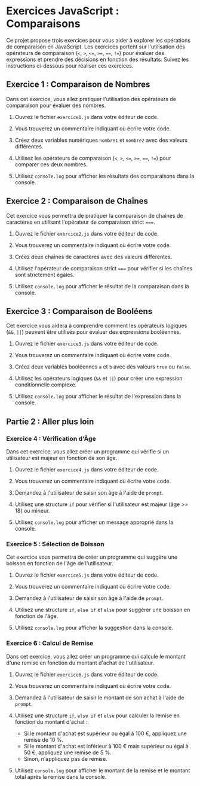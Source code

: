 # Exercices JavaScript : Comparaisons

Ce projet propose trois exercices pour vous aider à explorer les opérations de comparaison en JavaScript. Les exercices portent sur l'utilisation des opérateurs de comparaison (`<`, `>`, `<=`, `>=`, `==`, `!=`) pour évaluer des expressions et prendre des décisions en fonction des résultats. Suivez les instructions ci-dessous pour réaliser ces exercices.

## Exercice 1 : Comparaison de Nombres

Dans cet exercice, vous allez pratiquer l'utilisation des opérateurs de comparaison pour évaluer des nombres.

1. Ouvrez le fichier `exercice1.js` dans votre éditeur de code.

2. Vous trouverez un commentaire indiquant où écrire votre code.

3. Créez deux variables numériques `nombre1` et `nombre2` avec des valeurs différentes.

4. Utilisez les opérateurs de comparaison (`<`, `>`, `<=`, `>=`, `==`, `!=`) pour comparer ces deux nombres.

5. Utilisez `console.log` pour afficher les résultats des comparaisons dans la console.

## Exercice 2 : Comparaison de Chaînes

Cet exercice vous permettra de pratiquer la comparaison de chaînes de caractères en utilisant l'opérateur de comparaison strict `===`.

1. Ouvrez le fichier `exercice2.js` dans votre éditeur de code.

2. Vous trouverez un commentaire indiquant où écrire votre code.

3. Créez deux chaînes de caractères avec des valeurs différentes.

4. Utilisez l'opérateur de comparaison strict `===` pour vérifier si les chaînes sont strictement égales.

5. Utilisez `console.log` pour afficher le résultat de la comparaison dans la console.

## Exercice 3 : Comparaison de Booléens

Cet exercice vous aidera à comprendre comment les opérateurs logiques (`&&`, `||`) peuvent être utilisés pour évaluer des expressions booléennes.

1. Ouvrez le fichier `exercice3.js` dans votre éditeur de code.

2. Vous trouverez un commentaire indiquant où écrire votre code.

3. Créez deux variables booléennes `a` et `b` avec des valeurs `true` ou `false`.

4. Utilisez les opérateurs logiques (`&&` et `||`) pour créer une expression conditionnelle complexe.

5. Utilisez `console.log` pour afficher le résultat de l'expression dans la console.


## Partie 2 : Aller plus loin

### Exercice 4 : Vérification d'Âge

Dans cet exercice, vous allez créer un programme qui vérifie si un utilisateur est majeur en fonction de son âge.

1. Ouvrez le fichier `exercice4.js` dans votre éditeur de code.

2. Vous trouverez un commentaire indiquant où écrire votre code.

3. Demandez à l'utilisateur de saisir son âge à l'aide de `prompt`.

4. Utilisez une structure `if` pour vérifier si l'utilisateur est majeur (âge >= 18) ou mineur.

5. Utilisez `console.log` pour afficher un message approprié dans la console.

### Exercice 5 : Sélection de Boisson

Cet exercice vous permettra de créer un programme qui suggère une boisson en fonction de l'âge de l'utilisateur.

1. Ouvrez le fichier `exercice5.js` dans votre éditeur de code.

2. Vous trouverez un commentaire indiquant où écrire votre code.

3. Demandez à l'utilisateur de saisir son âge à l'aide de `prompt`.

4. Utilisez une structure `if`, `else if` et `else` pour suggérer une boisson en fonction de l'âge.

5. Utilisez `console.log` pour afficher la suggestion dans la console.

### Exercice 6 : Calcul de Remise

Dans cet exercice, vous allez créer un programme qui calcule le montant d'une remise en fonction du montant d'achat de l'utilisateur.

1. Ouvrez le fichier `exercice6.js` dans votre éditeur de code.

2. Vous trouverez un commentaire indiquant où écrire votre code.

3. Demandez à l'utilisateur de saisir le montant de son achat à l'aide de `prompt`.

4. Utilisez une structure `if`, `else if` et `else` pour calculer la remise en fonction du montant d'achat :

   - Si le montant d'achat est supérieur ou égal à 100 €, appliquez une remise de 10 %.
   - Si le montant d'achat est inférieur à 100 € mais supérieur ou égal à 50 €, appliquez une remise de 5 %.
   - Sinon, n'appliquez pas de remise.

5. Utilisez `console.log` pour afficher le montant de la remise et le montant total après la remise dans la console.